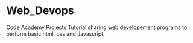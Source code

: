# Web_Devops
Code Academy Projects
Tutorial sharing web developement programs to perform basic html, css and Javascript. 
